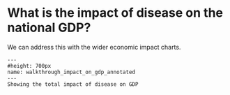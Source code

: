# What is the impact of disease on the national GDP?

We can address this with the wider economic impact charts.

```{figure} ../Images/walkthrough_impact_on_gdp_annotated.png
---
#height: 700px
name: walkthrough_impact_on_gdp_annotated
---
Showing the total impact of disease on GDP
```
